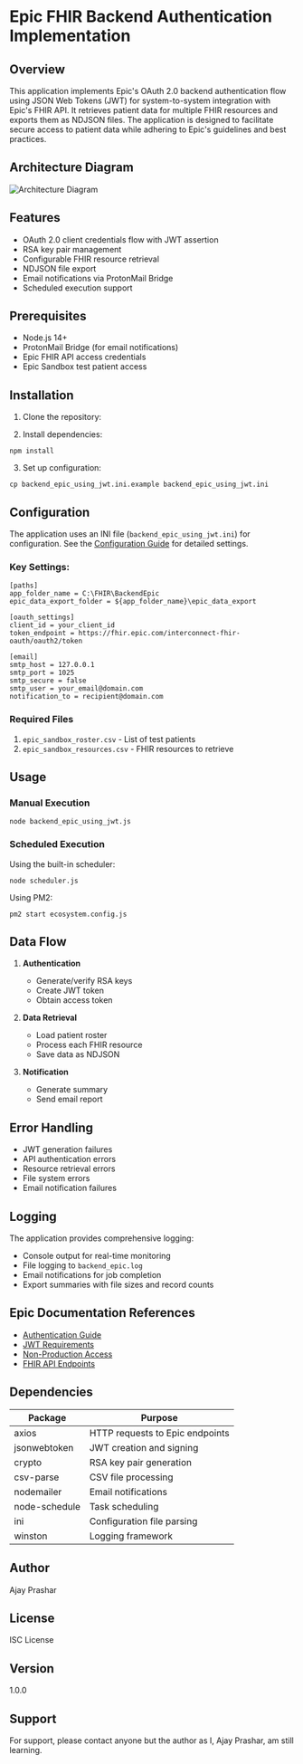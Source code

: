 # Epic FHIR Backend Authentication Implementation

## Overview
This application implements Epic's OAuth 2.0 backend authentication flow using JSON Web Tokens (JWT) for system-to-system integration with Epic's FHIR API. It retrieves patient data for multiple FHIR resources and exports them as NDJSON files. The application is designed to facilitate secure access to patient data while adhering to Epic's guidelines and best practices.

## Architecture Diagram
![Architecture Diagram](images/architecture_diagram.png)

## Features
- OAuth 2.0 client credentials flow with JWT assertion
- RSA key pair management
- Configurable FHIR resource retrieval
- NDJSON file export
- Email notifications via ProtonMail Bridge
- Scheduled execution support

## Prerequisites
- Node.js 14+
- ProtonMail Bridge (for email notifications)
- Epic FHIR API access credentials
- Epic Sandbox test patient access

## Installation
1. Clone the repository:

2. Install dependencies:
```
npm install
```

3. Set up configuration:
```
cp backend_epic_using_jwt.ini.example backend_epic_using_jwt.ini
```

## Configuration
The application uses an INI file (`backend_epic_using_jwt.ini`) for configuration. See the [Configuration Guide](docs/CONFIGURATION.md) for detailed settings.

### Key Settings:
```
[paths]
app_folder_name = C:\FHIR\BackendEpic
epic_data_export_folder = ${app_folder_name}\epic_data_export

[oauth_settings]
client_id = your_client_id
token_endpoint = https://fhir.epic.com/interconnect-fhir-oauth/oauth2/token

[email]
smtp_host = 127.0.0.1
smtp_port = 1025
smtp_secure = false
smtp_user = your_email@domain.com
notification_to = recipient@domain.com
```

### Required Files
1. `epic_sandbox_roster.csv` - List of test patients
2. `epic_sandbox_resources.csv` - FHIR resources to retrieve

## Usage

### Manual Execution
```
node backend_epic_using_jwt.js
```

### Scheduled Execution
Using the built-in scheduler:
```
node scheduler.js
```

Using PM2:
```
pm2 start ecosystem.config.js
```

## Data Flow
1. **Authentication**
   - Generate/verify RSA keys
   - Create JWT token
   - Obtain access token

2. **Data Retrieval**
   - Load patient roster
   - Process each FHIR resource
   - Save data as NDJSON

3. **Notification**
   - Generate summary
   - Send email report

## Error Handling
- JWT generation failures
- API authentication errors
- Resource retrieval errors
- File system errors
- Email notification failures

## Logging
The application provides comprehensive logging:
- Console output for real-time monitoring
- File logging to `backend_epic.log`
- Email notifications for job completion
- Export summaries with file sizes and record counts

## Epic Documentation References
- [Authentication Guide](https://fhir.epic.com/Documentation?docId=oauth2)
- [JWT Requirements](https://fhir.epic.com/Documentation?docId=jwt)
- [Non-Production Access](https://fhir.epic.com/Documentation?docId=testpatients)
- [FHIR API Endpoints](https://fhir.epic.com/Documentation?docId=epiconfhir)

## Dependencies
| Package | Purpose |
|---------|---------|
| axios | HTTP requests to Epic endpoints |
| jsonwebtoken | JWT creation and signing |
| crypto | RSA key pair generation |
| csv-parse | CSV file processing |
| nodemailer | Email notifications |
| node-schedule | Task scheduling |
| ini | Configuration file parsing |
| winston | Logging framework |

## Author
Ajay Prashar

## License
ISC License

## Version
1.0.0

## Support
For support, please contact anyone but the author as I, Ajay Prashar, am still learning.
```

